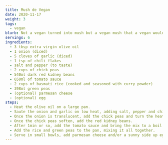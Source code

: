 ```yaml
---
title: Mush de Vegan
date: 2020-11-17
weight: 3
tags:
  - vegan
blurb: Not a vegan turned into mush but a vegan mush that a vegan would approve of.
servings: 6
ingredients:
  - 3 tbsp extra virgin olive oil
  - 1 onion (diced)
  - 5 cloves of garlic (diced)
  - 1 tsp of chili flakes
  - salt and pepper (to taste)
  - 2 cups of chick peas
  - 540ml dark red kidney beans
  - 650ml of tomato sauce
  - 2 cups of basmati rice (cooked and seasoned with curry powder)
  - 398ml green peas
  - (optional) parmesan cheese
  - (optional) egg
steps:
  - Heat the olive oil on a large pan.
  - Saute the onion and garlic on low heat, adding salt, pepper and chili flakes to taste.
  - Once the onion is translucent, add the chick peas and turn the heat up to high.
  - Once the chick peas soften, add the red kidney beans.
  - After 1min or so, add the tomato sauce and bring the mix to a boil and simmer.
  - Add the rice and green peas to the pan, mixing it all together.
  - Serve in small bowls, add parmesan cheese and/or a sunny side up egg on top for a little extra flavor.
---
```

